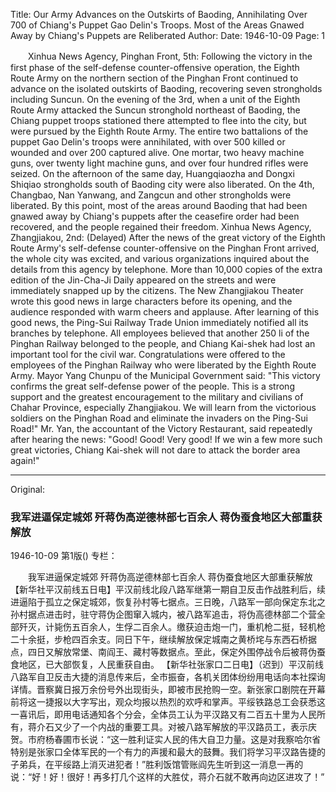 Title: Our Army Advances on the Outskirts of Baoding, Annihilating Over 700 of Chiang's Puppet Gao Delin's Troops. Most of the Areas Gnawed Away by Chiang's Puppets are Reliberated
Author:
Date: 1946-10-09
Page: 1

　　Xinhua News Agency, Pinghan Front, 5th: Following the victory in the first phase of the self-defense counter-offensive operation, the Eighth Route Army on the northern section of the Pinghan Front continued to advance on the isolated outskirts of Baoding, recovering seven strongholds including Suncun. On the evening of the 3rd, when a unit of the Eighth Route Army attacked the Suncun stronghold northeast of Baoding, the Chiang puppet troops stationed there attempted to flee into the city, but were pursued by the Eighth Route Army. The entire two battalions of the puppet Gao Delin's troops were annihilated, with over 500 killed or wounded and over 200 captured alive. One mortar, two heavy machine guns, over twenty light machine guns, and over four hundred rifles were seized. On the afternoon of the same day, Huangqiaozha and Dongxi Shiqiao strongholds south of Baoding city were also liberated. On the 4th, Changbao, Nan Yanwang, and Zangcun and other strongholds were liberated. By this point, most of the areas around Baoding that had been gnawed away by Chiang's puppets after the ceasefire order had been recovered, and the people regained their freedom.
    Xinhua News Agency, Zhangjiakou, 2nd: (Delayed) After the news of the great victory of the Eighth Route Army's self-defense counter-offensive on the Pinghan Front arrived, the whole city was excited, and various organizations inquired about the details from this agency by telephone. More than 10,000 copies of the extra edition of the Jin-Cha-Ji Daily appeared on the streets and were immediately snapped up by the citizens. The New Zhangjiakou Theater wrote this good news in large characters before its opening, and the audience responded with warm cheers and applause. After learning of this good news, the Ping-Sui Railway Trade Union immediately notified all its branches by telephone. All employees believed that another 250 li of the Pinghan Railway belonged to the people, and Chiang Kai-shek had lost an important tool for the civil war. Congratulations were offered to the employees of the Pinghan Railway who were liberated by the Eighth Route Army. Mayor Yang Chunpu of the Municipal Government said: "This victory confirms the great self-defense power of the people. This is a strong support and the greatest encouragement to the military and civilians of Chahar Province, especially Zhangjiakou. We will learn from the victorious soldiers on the Pinghan Road and eliminate the invaders on the Ping-Sui Road!" Mr. Yan, the accountant of the Victory Restaurant, said repeatedly after hearing the news: "Good! Good! Very good! If we win a few more such great victories, Chiang Kai-shek will not dare to attack the border area again!"



<hr /> 

Original: 


### 我军进逼保定城郊  歼蒋伪高逆德林部七百余人  蒋伪蚕食地区大部重获解放

1946-10-09
第1版()
专栏：

　　我军进逼保定城郊
    歼蒋伪高逆德林部七百余人
    蒋伪蚕食地区大部重获解放
    【新华社平汉前线五日电】平汉前线北段八路军继第一期自卫反击作战胜利后，续进逼陷于孤立之保定城郊，恢复孙村等七据点。三日晚，八路军一部向保定东北之孙村据点进击时，驻守蒋伪企图窜入城内，被八路军追击，将伪高德林部二个营全部歼灭，计毙伤五百余人，生俘二百余人。缴获迫击炮一门，重机枪二挺，轻机枪二十余挺，步枪四百余支。同日下午，继续解放保定城南之黄桥垞与东西石桥据点，四日又解放常堡、南阎王、藏村等数据点。至此，保定外围停战令后被蒋伪蚕食地区，已大部恢复，人民重获自由。
    【新华社张家口二日电】（迟到）平汉前线八路军自卫反击大捷的消息传来后，全市振奋，各机关团体纷纷用电话向本社探询详情。晋察冀日报万余份号外出现街头，即被市民抢购一空。新张家口剧院在开幕前将这一捷报以大字写出，观众均报以热烈的欢呼和掌声。平绥铁路总工会获悉这一喜讯后，即用电话通知各个分会，全体员工认为平汉路又有二百五十里为人民所有，蒋介石又少了一个内战的重要工具。对被八路军解放的平汉路员工，表示庆贺。市府杨春圃市长说：“这一胜利证实人民的伟大自卫力量。这是对我察哈尔省特别是张家口全体军民的一个有力的声援和最大的鼓舞。我们将学习平汉路告捷的子弟兵，在平绥路上消灭进犯者！”胜利饭馆管账阎先生听到这一消息一再的说：“好！好！很好！再多打几个这样的大胜仗，蒋介石就不敢再向边区进攻了！”
